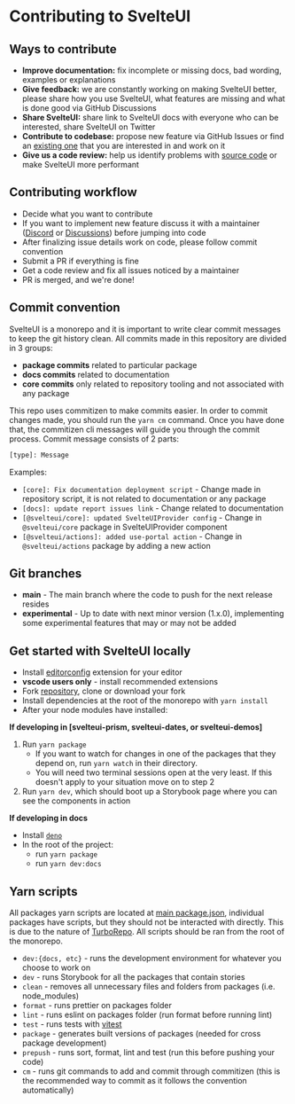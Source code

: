 # Contributing to SvelteUI

## Ways to contribute

- **Improve documentation:** fix incomplete or missing docs, bad wording, examples or explanations
- **Give feedback:** we are constantly working on making SvelteUI better, please share how you use SvelteUI, what features are missing and what is done good via GitHub Discussions
- **Share SvelteUI:** share link to SvelteUI docs with everyone who can be interested, share SvelteUI on Twitter
- **Contribute to codebase:** propose new feature via GitHub Issues or find an [existing one](https://github.com/svelteuidev/svelteui/labels/help%20wanted) that you are interested in and work on it
- **Give us a code review:** help us identify problems with [source code](https://github.com/svelteuidev/svelteui) or make SvelteUI more performant

## Contributing workflow

- Decide what you want to contribute
- If you want to implement new feature discuss it with a maintainer ([Discord](https://discord.gg/2J2xmzCS79) or [Discussions](https://github.com/svelteuidev/svelteui/discussions/categories/feature-requests)) before jumping into code
- After finalizing issue details work on code, please follow commit convention
- Submit a PR if everything is fine
- Get a code review and fix all issues noticed by a maintainer
- PR is merged, and we're done!

## Commit convention

SvelteUI is a monorepo and it is important to write clear commit messages to keep the git history clean.
All commits made in this repository are divided in 3 groups:

- **package commits** related to particular package
- **docs commits** related to documentation
- **core commits** only related to repository tooling and not associated with any package

This repo uses commitizen to make commits easier. In order to commit changes made, you should run the `yarn cm` command. Once you have done that, the commitizen cli messages will guide you through the commit process. Commit message consists of 2 parts:

```bash
[type]: Message
```

Examples:

- `[core]: Fix documentation deployment script` - Change made in repository script, it is not related to documentation or any package
- `[docs]: update report issues link` - Change related to documentation
- `[@svelteui/core]: updated SvelteUIProvider config` - Change in `@svelteui/core` package in SvelteUIProvider component
- `[@svelteui/actions]: added use-portal action` - Change in `@svelteui/actions` package by adding a new action

## Git branches

- **main** - The main branch where the code to push for the next release resides
- **experimental** - Up to date with next minor version (1.x.0), implementing some experimental features that may or may not be added

## Get started with SvelteUI locally

- Install [editorconfig](https://editorconfig.org/) extension for your editor
- **vscode users only** - install recommended extensions
- Fork [repository](https://github.com/svelteuidev/svelteui), clone or download your fork
- Install dependencies at the root of the monorepo with `yarn install`
- After your node modules have installed:

**If developing in [svelteui-prism, svelteui-dates, or svelteui-demos]**

1. Run `yarn package`
   - If you want to watch for changes in one of the packages that they depend on, run `yarn watch` in their directory.
   - You will need two terminal sessions open at the very least. If this doesn't apply to your situation move on to step 2
2. Run `yarn dev`, which should boot up a Storybook page where you can see the components in action

**If developing in docs**

- Install [`deno`](https://deno.land/#installation)
- In the root of the project:
  - run `yarn package`
  - run `yarn dev:docs`

## Yarn scripts

All packages yarn scripts are located at [main package.json](https://github.com/svelteuidev/svelteui/blob/main/package.json),
individual packages have scripts, but they should not be interacted with directly. This is due to the nature of [TurboRepo](https://turborepo.org/). All scripts should be ran from the root of the monorepo.

- `dev:{docs, etc}` - runs the development environment for whatever you choose to work on
- `dev` - runs Storybook for all the packages that contain stories
- `clean` - removes all unnecessary files and folders from packages (i.e. node_modules)
- `format` - runs prettier on packages folder
- `lint` - runs eslint on packages folder (run format before running lint)
- `test` - runs tests with [vitest](https://vitest.dev/)
- `package` - generates built versions of packages (needed for cross package development)
- `prepush` - runs sort, format, lint and test (run this before pushing your code)
- `cm` - runs git commands to add and commit through commitizen (this is the recommended way to commit as it follows the convention automatically)
